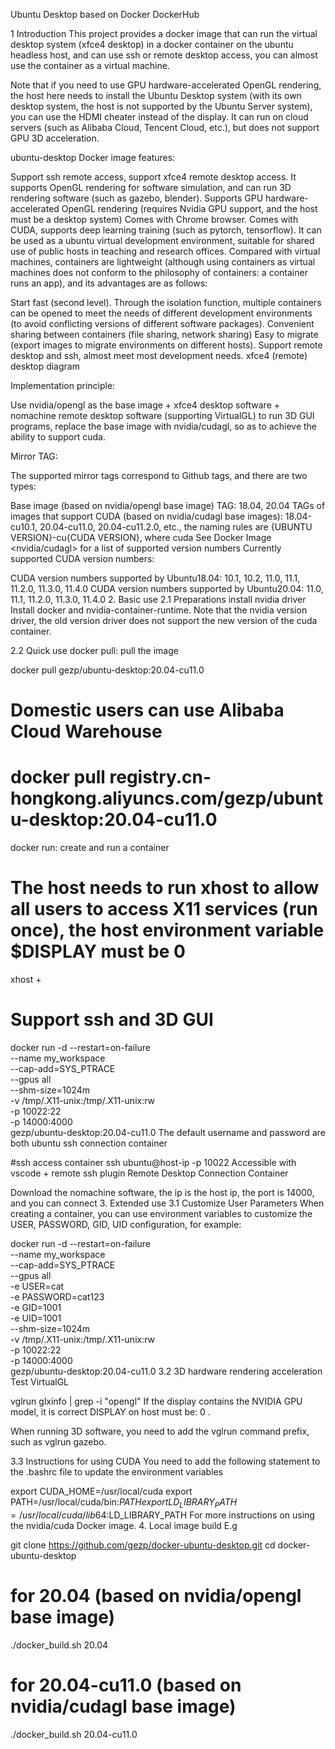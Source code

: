 Ubuntu Desktop based on Docker
DockerHub

1 Introduction
This project provides a docker image that can run the virtual desktop system (xfce4 desktop) in a docker container on the ubuntu headless host, and can use ssh or remote desktop access, you can almost use the container as a virtual machine.

Note that if you need to use GPU hardware-accelerated OpenGL rendering, the host here needs to install the Ubuntu Desktop system (with its own desktop system, the host is not supported by the Ubuntu Server system), you can use the HDMI cheater instead of the display. It can run on cloud servers (such as Alibaba Cloud, Tencent Cloud, etc.), but does not support GPU 3D acceleration.

ubuntu-desktop Docker image features:

Support ssh remote access, support xfce4 remote desktop access.
It supports OpenGL rendering for software simulation, and can run 3D rendering software (such as gazebo, blender).
Supports GPU hardware-accelerated OpenGL rendering (requires Nvidia GPU support, and the host must be a desktop system)
Comes with Chrome browser.
Comes with CUDA, supports deep learning training (such as pytorch, tensorflow).
It can be used as a ubuntu virtual development environment, suitable for shared use of public hosts in teaching and research offices. Compared with virtual machines, containers are lightweight (although using containers as virtual machines does not conform to the philosophy of containers: a container runs an app), and its advantages are as follows:

Start fast (second level).
Through the isolation function, multiple containers can be opened to meet the needs of different development environments (to avoid conflicting versions of different software packages).
Convenient sharing between containers (file sharing, network sharing)
Easy to migrate (export images to migrate environments on different hosts).
Support remote desktop and ssh, almost meet most development needs.
xfce4 (remote) desktop diagram



Implementation principle:

Use nvidia/opengl as the base image + xfce4 desktop software + nomachine remote desktop software (supporting VirtualGL) to run 3D GUI programs, replace the base image with nvidia/cudagl, so as to achieve the ability to support cuda.

Mirror TAG:

The supported mirror tags correspond to Github tags, and there are two types:

Base image (based on nvidia/opengl base image) TAG: 18.04, 20.04
TAGs of images that support CUDA (based on nvidia/cudagl base images): 18.04-cu10.1, 20.04-cu11.0, 20.04-cu11.2.0, etc., the naming rules are {UBUNTU VERSION}-cu{CUDA VERSION}, where cuda See Docker Image <nvidia/cudagl> for a list of supported version numbers
Currently supported CUDA version numbers:

CUDA version numbers supported by Ubuntu18.04: 10.1, 10.2, 11.0, 11.1, 11.2.0, 11.3.0, 11.4.0
CUDA version numbers supported by Ubuntu20.04: 11.0, 11.1, 11.2.0, 11.3.0, 11.4.0
2. Basic use
2.1 Preparations
install nvidia driver
Install docker and nvidia-container-runtime.
Note that the nvidia version driver, the old version driver does not support the new version of the cuda container.

2.2 Quick use
docker pull: pull the image

docker pull gezp/ubuntu-desktop:20.04-cu11.0
# Domestic users can use Alibaba Cloud Warehouse
# docker pull registry.cn-hongkong.aliyuncs.com/gezp/ubuntu-desktop:20.04-cu11.0
docker run: create and run a container

# The host needs to run xhost to allow all users to access X11 services (run once), the host environment variable $DISPLAY must be 0
xhost +
# Support ssh and 3D GUI
docker run -d --restart=on-failure \
    --name my_workspace \
    --cap-add=SYS_PTRACE \
    --gpus all \
    --shm-size=1024m \
    -v /tmp/.X11-unix:/tmp/.X11-unix:rw \
    -p 10022:22 \
    -p 14000:4000 \
    gezp/ubuntu-desktop:20.04-cu11.0
The default username and password are both ubuntu
ssh connection container

#ssh access container
ssh ubuntu@host-ip -p 10022
Accessible with vscode + remote ssh plugin
Remote Desktop Connection Container

Download the nomachine software, the ip is the host ip, the port is 14000, and you can connect
3. Extended use
3.1 Customize User Parameters
When creating a container, you can use environment variables to customize the USER, PASSWORD, GID, UID configuration, for example:

docker run -d --restart=on-failure \
    --name my_workspace \
    --cap-add=SYS_PTRACE \
    --gpus all \
    -e USER=cat \
    -e PASSWORD=cat123 \
    -e GID=1001 \
    -e UID=1001 \
    --shm-size=1024m \
    -v /tmp/.X11-unix:/tmp/.X11-unix:rw \
    -p 10022:22 \
    -p 14000:4000 \
    gezp/ubuntu-desktop:20.04-cu11.0
3.2 3D hardware rendering acceleration
Test VirtualGL

vglrun glxinfo | grep -i "opengl"
If the display contains the NVIDIA GPU model, it is correct
DISPLAY on host must be: 0 .

When running 3D software, you need to add the vglrun command prefix, such as vglrun gazebo.

3.3 Instructions for using CUDA
You need to add the following statement to the .bashrc file to update the environment variables

export CUDA_HOME=/usr/local/cuda
export PATH=/usr/local/cuda/bin:$PATH
export LD_LIBRARY_PATH=/usr/local/cuda/lib64:$LD_LIBRARY_PATH
For more instructions on using the nvidia/cuda Docker image.
4. Local image build
E.g

git clone https://github.com/gezp/docker-ubuntu-desktop.git
cd docker-ubuntu-desktop
# for 20.04 (based on nvidia/opengl base image)
./docker_build.sh 20.04
# for 20.04-cu11.0 (based on nvidia/cudagl base image)
./docker_build.sh 20.04-cu11.0
